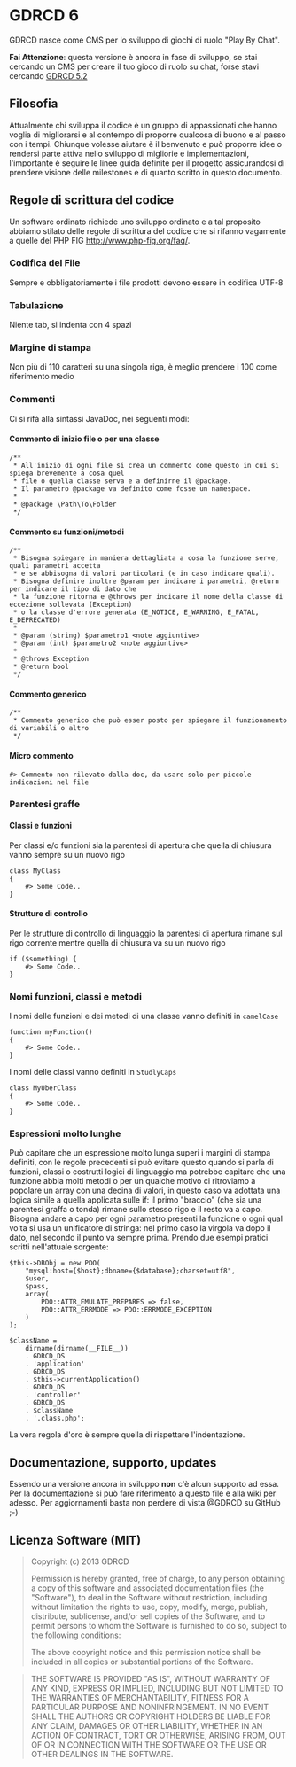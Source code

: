 # GDRCD 6

GDRCD nasce come CMS per lo sviluppo di giochi di ruolo "Play By Chat".

__Fai Attenzione__: questa versione è ancora in fase di sviluppo, se stai cercando un CMS per creare il tuo
gioco di ruolo su chat, forse stavi cercando [GDRCD 5.2](https://github.com/GDRCD/GDRCD)


## Filosofia

Attualmente chi sviluppa il codice è un gruppo di appassionati che hanno voglia di migliorarsi e al contempo
di proporre qualcosa di buono e al passo con i tempi.
Chiunque volesse aiutare è il benvenuto e può proporre idee o rendersi parte attiva nello sviluppo di
migliorie e implementazioni, l'importante è seguire le linee guida definite per il progetto assicurandosi di
prendere visione delle milestones e di quanto scritto in questo documento.


## Regole di scrittura del codice

Un software ordinato richiede uno sviluppo ordinato e a tal proposito abbiamo stilato delle regole di
scrittura del codice che si rifanno vagamente a quelle del PHP FIG <http://www.php-fig.org/faq/>.

### Codifica del File

Sempre e obbligatoriamente i file prodotti devono essere in codifica UTF-8

### Tabulazione

Niente tab, si indenta con 4 spazi

### Margine di stampa

Non più di 110 caratteri su una singola riga, è meglio prendere i 100 come riferimento medio

### Commenti

Ci si rifà alla sintassi JavaDoc, nei seguenti modi:

#### Commento di inizio file o per una classe

    /**
     * All'inizio di ogni file si crea un commento come questo in cui si spiega brevemente a cosa quel
     * file o quella classe serva e a definirne il @package.
     * Il parametro @package va definito come fosse un namespace.
     *
     * @package \Path\To\Folder
     */

#### Commento su funzioni/metodi

    /**
     * Bisogna spiegare in maniera dettagliata a cosa la funzione serve, quali parametri accetta
     * e se abbisogna di valori particolari (e in caso indicare quali).
     * Bisogna definire inoltre @param per indicare i parametri, @return per indicare il tipo di dato che
     * la funzione ritorna e @throws per indicare il nome della classe di eccezione sollevata (Exception)
     * o la classe d'errore generata (E_NOTICE, E_WARNING, E_FATAL, E_DEPRECATED)
     *
     * @param (string) $parametro1 <note aggiuntive>
     * @param (int) $parametro2 <note aggiuntive>
     *
     * @throws Exception
     * @return bool
     */

#### Commento generico

    /**
     * Commento generico che può esser posto per spiegare il funzionamento di variabili o altro
     */

#### Micro commento

    #> Commento non rilevato dalla doc, da usare solo per piccole indicazioni nel file


### Parentesi graffe

#### Classi e funzioni

Per classi e/o funzioni sia la parentesi di apertura che quella di chiusura vanno sempre su un nuovo rigo

    class MyClass
    {
        #> Some Code..
    }

#### Strutture di controllo

Per le strutture di controllo di linguaggio la parentesi di apertura rimane sul rigo corrente mentre quella di chiusura va su un nuovo rigo

    if ($something) {
        #> Some Code..
    }


### Nomi funzioni, classi e metodi

I nomi delle funzioni e dei metodi di una classe vanno definiti in `camelCase`

    function myFunction()
    {
        #> Some Code..
    }

I nomi delle classi vanno definiti in `StudlyCaps`

    class MyUberClass
    {
        #> Some Code..
    }


### Espressioni molto lunghe

Può capitare che un espressione molto lunga superi i margini di stampa definiti, con le regole precedenti si
può evitare questo quando si parla di funzioni, classi o costrutti logici di linguaggio ma potrebbe capitare
che una funzione abbia molti metodi o per un qualche motivo ci ritroviamo a popolare un array con una decina
di valori, in questo caso va adottata una logica simile a quella applicata sulle if: il primo "braccio"
(che sia una parentesi graffa o tonda) rimane sullo stesso rigo e il resto va a capo.
Bisogna andare a capo per ogni parametro presenti la funzione o ogni qual volta si usa un unificatore di
stringa:
nel primo caso la virgola va dopo il dato, nel secondo il punto va sempre prima.
Prendo due esempi pratici scritti nell'attuale sorgente:

    $this->DBObj = new PDO(
        "mysql:host={$host};dbname={$database};charset=utf8",
        $user,
        $pass,
        array(
            PDO::ATTR_EMULATE_PREPARES => false,
            PDO::ATTR_ERRMODE => PDO::ERRMODE_EXCEPTION
        )
    );

    $className =
        dirname(dirname(__FILE__))
        . GDRCD_DS
        . 'application'
        . GDRCD_DS
        . $this->currentApplication()
        . GDRCD_DS
        . 'controller'
        . GDRCD_DS
        . $className
        . '.class.php';

La vera regola d'oro è sempre quella di rispettare l'indentazione.


## Documentazione, supporto, updates

Essendo una versione ancora in sviluppo __non__ c'è alcun supporto ad essa.
Per la documentazione si può fare riferimento a questo file e alla wiki per adesso.
Per aggiornamenti basta non perdere di vista @GDRCD su GitHub ;-)


## Licenza Software (MIT)

> Copyright (c) 2013 GDRCD
>
> Permission is hereby granted, free of charge, to any person
> obtaining a copy of this software and associated documentation
> files (the "Software"), to deal in the Software without
> restriction, including without limitation the rights to use,
> copy, modify, merge, publish, distribute, sublicense, and/or sell
> copies of the Software, and to permit persons to whom the
> Software is furnished to do so, subject to the following
> conditions:
>
> The above copyright notice and this permission notice shall be
> included in all copies or substantial portions of the Software.

> THE SOFTWARE IS PROVIDED "AS IS", WITHOUT WARRANTY OF ANY KIND,
> EXPRESS OR IMPLIED, INCLUDING BUT NOT LIMITED TO THE WARRANTIES
> OF MERCHANTABILITY, FITNESS FOR A PARTICULAR PURPOSE AND
> NONINFRINGEMENT. IN NO EVENT SHALL THE AUTHORS OR COPYRIGHT
> HOLDERS BE LIABLE FOR ANY CLAIM, DAMAGES OR OTHER LIABILITY,
> WHETHER IN AN ACTION OF CONTRACT, TORT OR OTHERWISE, ARISING
> FROM, OUT OF OR IN CONNECTION WITH THE SOFTWARE OR THE USE OR
> OTHER DEALINGS IN THE SOFTWARE.